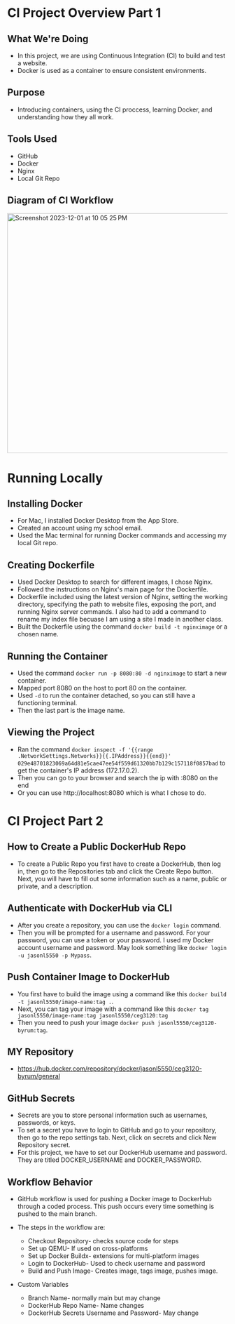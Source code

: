 # CI Project Overview Part 1

## What We're Doing
- In this project, we are using Continuous Integration (CI) to build and test a website.
- Docker is used as a container to ensure consistent environments.

## Purpose
- Introducing containers, using the CI proccess, learning Docker, and understanding how they all work.

## Tools Used
- GitHub
- Docker
- Nginx
- Local Git Repo

## Diagram of CI Workflow 
<img width="547" alt="Screenshot 2023-12-01 at 10 05 25 PM" src="https://github.com/WSU-kduncan/f23cicd-jbyrum55/assets/122378214/f4d98b2f-a054-415c-9f1e-e1ae80efa491">

# Running Locally

## Installing Docker
- For Mac, I installed Docker Desktop from the App Store.
- Created an account using my school email.
- Used the Mac terminal for running Docker commands and accessing my local Git repo.

## Creating Dockerfile
- Used Docker Desktop to search for different images, I chose Nginx.
- Followed the instructions on Nginx's main page for the Dockerfile.
- Dockerfile included using the latest version of Nginx, setting the working directory, specifying the path to website files, exposing the port, and running Nginx server commands. I also had to add a command to rename my index file becuase I am using a site I made in another class.
- Built the Dockerfile using the command `docker build -t nginximage` or a chosen name.

## Running the Container
- Used the command `docker run -p 8080:80 -d nginximage` to start a new container.
- Mapped port 8080 on the host to port 80 on the container.
- Used `-d` to run the container detached, so you can still have a functioning terminal.
- Then the last part is the image name.

## Viewing the Project
- Ran the command `docker inspect -f '{{range .NetworkSettings.Networks}}{{.IPAddress}}{{end}}' 029e48701823069a64d81e5cae47ee54f559d61320bb7b129c157118f0857bad` to get the container's IP address (172.17.0.2).
- Then you can go to your browser and search the ip with :8080 on the end
- Or you can use http://localhost:8080 which is what I chose to do.

# CI Project Part 2

## How to Create a Public DockerHub Repo
- To create a Public Repo you first have to create a DockerHub, then log in, then go to the Repositories tab and click the Create Repo button. Next, you will have to fill out some information such as a name, public or private, and a description.

## Authenticate with DockerHub via CLI
- After you create a repository, you can use the `docker login` command.
- Then you will be prompted for a username and password. For your password, you can use a token or your password. I used my Docker account username and password. May look something like `docker login -u jasonl5550 -p Mypass`.

## Push Container Image to DockerHub
- You first have to build the image using a command like this `docker build -t jasonl5550/image-name:tag .`.
- Next, you can tag your image with a command like this `docker tag jasonl5550/image-name:tag jasonl5550/ceg3120:tag`
- Then you need to push your image `docker push jasonl5550/ceg3120-byrum:tag`.

## MY Repository
- https://hub.docker.com/repository/docker/jasonl5550/ceg3120-byrum/general

## GitHub Secrets
- Secrets are you to store personal information such as usernames, passwords, or keys.
- To set a secret you have to login to GitHub and go to your repository, then go to the repo settings tab. Next, click on secrets and click New Repository secret.
- For this project, we have to set our DockerHub username and password. They are titled DOCKER_USERNAME and DOCKER_PASSWORD.

## Workflow Behavior
- GitHub workflow is used for pushing a Docker image to DockerHub through a coded process. This push occurs every time something is pushed to the main branch.
- The steps in the workflow are:
  - Checkout Repository- checks source code for steps
  - Set up QEMU- If used on cross-platforms
  - Set up Docker Buildx- extensions for multi-platform images
  - Login to DockerHub- Used to check username and password
  - Build and Push Image- Creates image, tags image, pushes image.
 
- Custom Variables
  - Branch Name- normally main but may change
  - DockerHub Repo Name- Name changes
  - DockerHub Secrets Username and Password- May change  

